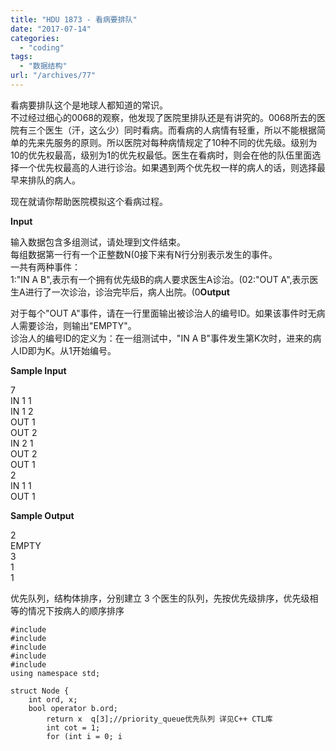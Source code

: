 ```yaml
---
title: "HDU 1873 - 看病要排队"
date: "2017-07-14"
categories: 
  - "coding"
tags: 
  - "数据结构"
url: "/archives/77"
---
```


看病要排队这个是地球人都知道的常识。  
不过经过细心的0068的观察，他发现了医院里排队还是有讲究的。0068所去的医院有三个医生（汗，这么少）同时看病。而看病的人病情有轻重，所以不能根据简单的先来先服务的原则。所以医院对每种病情规定了10种不同的优先级。级别为10的优先权最高，级别为1的优先权最低。医生在看病时，则会在他的队伍里面选择一个优先权最高的人进行诊治。如果遇到两个优先权一样的病人的话，则选择最早来排队的病人。

现在就请你帮助医院模拟这个看病过程。

**Input**

输入数据包含多组测试，请处理到文件结束。  
每组数据第一行有一个正整数N(0接下来有N行分别表示发生的事件。  
一共有两种事件：  
1:"IN A B",表示有一个拥有优先级B的病人要求医生A诊治。(02:"OUT A",表示医生A进行了一次诊治，诊治完毕后，病人出院。(0**Output**

对于每个"OUT A"事件，请在一行里面输出被诊治人的编号ID。如果该事件时无病人需要诊治，则输出"EMPTY"。  
诊治人的编号ID的定义为：在一组测试中，"IN A B"事件发生第K次时，进来的病人ID即为K。从1开始编号。

**Sample Input**

7  
IN 1 1  
IN 1 2  
OUT 1  
OUT 2  
IN 2 1  
OUT 2  
OUT 1  
2  
IN 1 1  
OUT 1

**Sample Output**

2  
EMPTY  
3  
1  
1

优先队列，结构体排序，分别建立 3 个医生的队列，先按优先级排序，优先级相等的情况下按病人的顺序排序

```
#include
#include
#include
#include
#include
using namespace std;

struct Node {
    int ord, x;
    bool operator b.ord;
        return x  q[3];//priority_queue优先队列 详见C++ CTL库
        int cot = 1;
        for (int i = 0; i 
```
